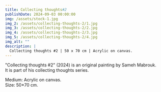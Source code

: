 ```yaml
---
title: Collecting thoughts#2
publishDate: 2024-09-03 00:00:00
img: /assets/stock-1.jpg
img_2: /assets/collecting-thoughts-2/1.jpg
img_3: /assets/collecting-thoughts-2/2.jpg
img_4: /assets/collecting-thoughts-2/3.jpg
img_5: /assets/collecting-thoughts-2/4.jpg
img_alt: ""
description: |
  Collecting thoughts #2 | 50 x 70 cm | Acrylic on canvas.
---
```


"Collecting thoughts #2" (2024) is an original painting by Sameh Mabrouk. It is part of his collecting thoughts series.

Medium: Acrylic on canvas.\
Size: 50*70 cm.

<!-- Original Artwork
Hand-signed by the artist -->